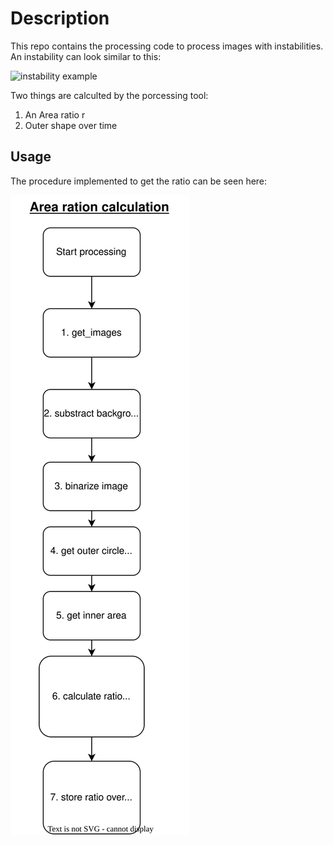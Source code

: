 # Description
This repo contains the processing code to process images with instabilities. An instability can look similar to this:

![instability example](./doc/imgs/insta_example.tif)

Two things are calculted by the porcessing tool:
1. An Area ratio r 
2. Outer shape over time 

## Usage
The procedure implemented to get the ratio can be seen here:

![procedure](./doc/imgs/procedure.svg)